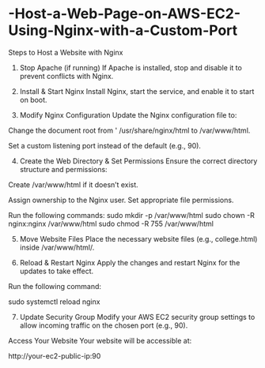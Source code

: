 # -Host-a-Web-Page-on-AWS-EC2-Using-Nginx-with-a-Custom-Port
Steps to Host a Website with Nginx
1. Stop Apache (if running)
If Apache is installed, stop and disable it to prevent conflicts with Nginx.

2. Install & Start Nginx
Install Nginx, start the service, and enable it to start on boot.

3. Modify Nginx Configuration
Update the Nginx configuration file to:

Change the document root from '
/usr/share/nginx/html to /var/www/html.

Set a custom listening port instead of the default (e.g., 90).

4. Create the Web Directory & Set Permissions
Ensure the correct directory structure and permissions:

Create /var/www/html if it doesn’t exist.

Assign ownership to the Nginx user.
Set appropriate file permissions.

Run the following commands:
sudo mkdir -p /var/www/html
sudo chown -R nginx:nginx /var/www/html
sudo chmod -R 755 /var/www/html

5. Move Website Files
Place the necessary website files (e.g., college.html) inside /var/www/html/.

6. Reload & Restart Nginx
Apply the changes and restart Nginx for the updates to take effect.

Run the following command:

sudo systemctl reload nginx

7. Update Security Group
Modify your AWS EC2 security group settings to allow incoming traffic on the chosen port (e.g., 90).

Access Your Website
Your website will be accessible at:

http://your-ec2-public-ip:90
